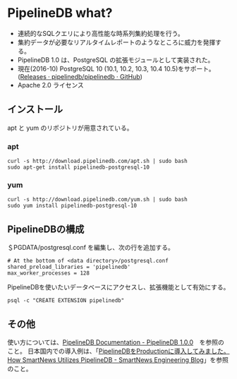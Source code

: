 # PipelineDB what?

* 連続的なSQLクエリにより高性能な時系列集約処理を行う。
* 集約データが必要なリアルタイムレポートのようなところに威力を発揮する。
* PipelineDB 1.0 は、PostgreSQL の拡張モジュールとして実装された。
* 現在(2016-10) PostgreSQL 10 (10.1, 10.2, 10.3, 10.4 10.5)をサポート。([Releases · pipelinedb/pipelinedb · GitHub](https://github.com/pipelinedb/pipelinedb/releases))
* Apache 2.0 ライセンス

## インストール

apt と yum のリポジトリが用意されている。

### apt

    curl -s http://download.pipelinedb.com/apt.sh | sudo bash
    sudo apt-get install pipelinedb-postgresql-10

### yum

    curl -s http://download.pipelinedb.com/yum.sh | sudo bash
    sudo yum install pipelinedb-postgresql-10

## PipelineDBの構成

＄PGDATA/postgresql.conf を編集し、次の行を追加する。
```
# At the bottom of <data directory>/postgresql.conf
shared_preload_libraries = 'pipelinedb'
max_worker_processes = 128
```

PipelineDBを使いたいデータベースにアクセスし、拡張機能として有効にする。

    psql -c "CREATE EXTENSION pipelinedb"

## その他

使い方については、[PipelineDB Documentation - PipelineDB 1.0.0](http://docs.pipelinedb.com/)　を参照のこと。
日本国内での導入例は、「[PipelineDBをProductionに導入してみました。 How SmartNews Utilizes PipelineDB - SmartNews Engineering Blog](https://developer.smartnews.com/blog/2015/09/09/20150907pipelinedb/)」を参照のこと。

